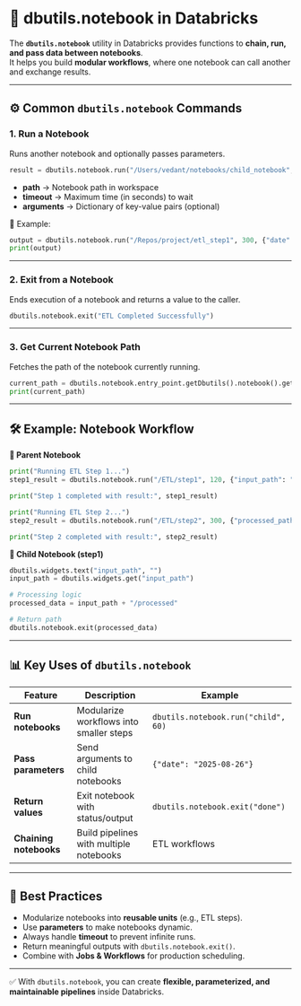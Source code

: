 # 📓 dbutils.notebook in Databricks  

The **`dbutils.notebook`** utility in Databricks provides functions to **chain, run, and pass data between notebooks**.  
It helps you build **modular workflows**, where one notebook can call another and exchange results.  

---

## ⚙️ Common `dbutils.notebook` Commands  

### 1. **Run a Notebook**
Runs another notebook and optionally passes parameters.  

```python
result = dbutils.notebook.run("/Users/vedant/notebooks/child_notebook", 60, {"param1": "hello"})
````

* **path** → Notebook path in workspace
* **timeout** → Maximum time (in seconds) to wait
* **arguments** → Dictionary of key-value pairs (optional)

📌 Example:

```python
output = dbutils.notebook.run("/Repos/project/etl_step1", 300, {"date": "2025-08-26"})
print(output)
```

---

### 2. **Exit from a Notebook**

Ends execution of a notebook and returns a value to the caller.

```python
dbutils.notebook.exit("ETL Completed Successfully")
```

---

### 3. **Get Current Notebook Path**

Fetches the path of the notebook currently running.

```python
current_path = dbutils.notebook.entry_point.getDbutils().notebook().getContext().notebookPath().get()
print(current_path)
```

---

## 🛠 Example: Notebook Workflow

**📓 Parent Notebook**

```python
print("Running ETL Step 1...")
step1_result = dbutils.notebook.run("/ETL/step1", 120, {"input_path": "/mnt/raw/data"})

print("Step 1 completed with result:", step1_result)

print("Running ETL Step 2...")
step2_result = dbutils.notebook.run("/ETL/step2", 300, {"processed_path": step1_result})

print("Step 2 completed with result:", step2_result)
```

**📓 Child Notebook (step1)**

```python
dbutils.widgets.text("input_path", "")
input_path = dbutils.widgets.get("input_path")

# Processing logic
processed_data = input_path + "/processed"

# Return path
dbutils.notebook.exit(processed_data)
```

---

## 📊 Key Uses of `dbutils.notebook`

| Feature                | Description                             | Example                             |
| ---------------------- | --------------------------------------- | ----------------------------------- |
| **Run notebooks**      | Modularize workflows into smaller steps | `dbutils.notebook.run("child", 60)` |
| **Pass parameters**    | Send arguments to child notebooks       | `{"date": "2025-08-26"}`            |
| **Return values**      | Exit notebook with status/output        | `dbutils.notebook.exit("done")`     |
| **Chaining notebooks** | Build pipelines with multiple notebooks | ETL workflows                       |

---

## 🚀 Best Practices

* Modularize notebooks into **reusable units** (e.g., ETL steps).
* Use **parameters** to make notebooks dynamic.
* Always handle **timeout** to prevent infinite runs.
* Return meaningful outputs with `dbutils.notebook.exit()`.
* Combine with **Jobs & Workflows** for production scheduling.

---

✅ With `dbutils.notebook`, you can create **flexible, parameterized, and maintainable pipelines** inside Databricks.

